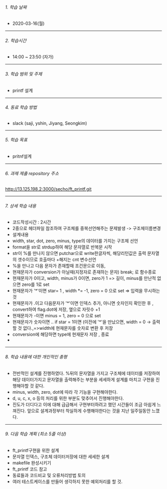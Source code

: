 ###### 1. 학습 날짜

- 2020-03-16(월)

---

###### 2. 학습시간

- 14:00 ~ 23:50 (자가)

---

###### 3. 학습 범위 및 주제

- printf 설계
---

###### 4. 동료 학습 방법 

- slack (saji, yshin, Jiyang, Seongkim)

---

###### 5. 학습 목표 

- pritnf설계
	
---

###### 6. 과제 제출 repository 주소

http://13.125.198.2:3000/secho/ft_printf.git

---

###### 7. 상세 학습 내용

- 코드작성시간 : 2시간 
- 2중으로 헤더파일 참조하여 구조체를 중복선언해주는 문제발생 -> 구조체이름변경
- 설계내용
- width, star, dot, zero, minus, type의 데이터를 가지는 구조체 선언
- format을 str로 strdup하여 해당 문자열로 반복문 시작
- str이 %를 만나지 않으면 putchar으로 write한글자씩, 해당리턴값은 출력 문자열의 갯수이므로 호출마다 +해지는 cnt 변수선언
- %을 만나고 다음 문자가 존재할때 조건문으로 이동,
- 현재문자가 conversion가 아닐때(지정자로 존재하는 문자) break; 로 함수종료
- 현재문자가 0이고, width, minus가 0이면, zero가 1 => 길이, minus를 만난적 없으면 zero를 1로 set
- 현재문자가 '*'이면 star= 1 , width *= -1, zero = 0 으로 set => 입력을 무시하는 것
- 현재문자가 .이고 다음문자가 '*'이면 인덱스 추가, 아니면 숫자인지 확인한 후 , convert하여 flag.dot에 저장, 옆으로 자릿수 +1  
- 현재문자가 -이면 minus = 1, zero = 0 으로 set
- 현재문자가 숫자이면 .. if star = 1이면 (이전에 '*'을 만났으면, width = 0 -> 출력할 것 없다.,=>width에 현재문자를 숫자로 변환 후 저장
- conversion에 해당하면 type에 현재문자 저장 , 종료
- 
---
###### 8. 학습 내용에 대한 개인적인 총평

- 전반적인 설계를 진행하였다. %뒤의 문자열을 가지고 구조체에 데이터를 저장하여 해당 데이터가지고 문자열을 출력해주는 부분을 세세하게 설계를 마치고 구현을 진행해야할 것 같다.
- minus, width, zero, dot에 따라 각 기능을 구현해야한다.
- d, u, c, x, o 등의 처리를 위한 부분도 맞추어서 진행해야한다.
- 진도가 더디다고 이에 대해 급급해서 구현부터하려고 했던 시간들이 조금 아쉽게 느껴진다. 앞으로 설계과정부터 착실하게 수행해야한다는 것을 지난 일주일동안 느꼈다. 

---

###### 9. 다음 학습 계획 (최소 5줄 이상)

- ft_printf구현을 위한 설계
- 문자열 인덱스, 구조체 데이터저장에 대한 세세한 설계
- makefile 완성시키기
- ft_printf 코드 참고
- 동료들과 코드비교 및 오류처리방법 토의
- 여러 테스트케이스를 만들어 생각하지 못한 예외처리를 할 것.